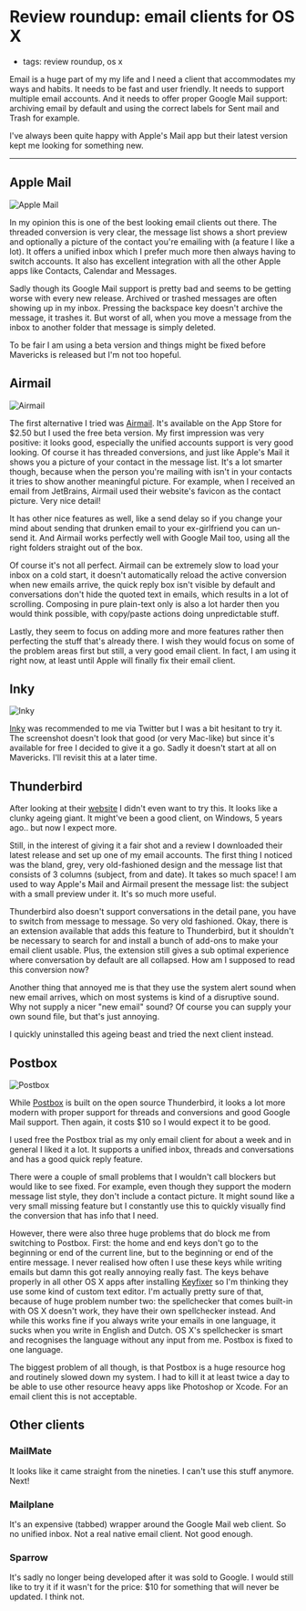 # Review roundup: email clients for OS X
- tags: review roundup, os x

Email is a huge part of my my life and I need a client that accommodates my ways and habits. It needs to be fast and user friendly. It needs to support multiple email accounts. And it needs to offer proper Google Mail support: archiving email by default and using the correct labels for Sent mail and Trash for example.

I've always been quite happy with Apple's Mail app but their latest version kept me looking for something new.

---

## Apple Mail
![Apple Mail](/articles/images/apple_mail.jpg)

In my opinion this is one of the best looking email clients out there. The threaded conversion is very clear, the message list shows a short preview and optionally a picture of the contact you're emailing with (a feature I like a lot). It offers a unified inbox which I prefer much more then always having to switch accounts. It also has excellent integration with all the other Apple apps like Contacts, Calendar and Messages.

Sadly though its Google Mail support is pretty bad and seems to be getting worse with every new release. Archived or trashed messages are often showing up in my inbox. Pressing the backspace key doesn't archive the message, it trashes it. But worst of all, when you move a message from the inbox to another folder that message is simply deleted.

To be fair I am using a beta version and things might be fixed before Mavericks is released but I'm not too hopeful.

## Airmail
![Airmail](/articles/images/airmail.jpg)

The first alternative I tried was [Airmail][1]. It's available on the App Store for $2.50 but I used the free beta version. My first impression was very positive: it looks good, especially the unified accounts support is very good looking. Of course it has threaded conversions, and just like Apple's Mail it shows you a picture of your contact in the message list. It's a lot smarter though, because when the person you're mailing with isn't in your contacts it tries to show another meaningful picture. For example, when I received an email from JetBrains, Airmail used their website's favicon as the contact picture. Very nice detail!

It has other nice features as well, like a send delay so if you change your mind about sending that drunken email to your ex-girlfriend you can un-send it. And Airmail works perfectly well with Google Mail too, using all the right folders straight out of the box.

Of course it's not all perfect. Airmail can be extremely slow to load your inbox on a cold start, it doesn't automatically reload the active conversion when new emails arrive, the quick reply box isn't visible by default and conversations don't hide the quoted text in emails, which results in a lot of scrolling. Composing in pure plain-text only is also a lot harder then you would think possible, with copy/paste actions doing unpredictable stuff.

Lastly, they seem to focus on adding more and more features rather then perfecting the stuff that's already there. I wish they would focus on some of the problem areas first but still, a very good email client. In fact, I am using it right now, at least until Apple will finally fix their email client.

## Inky
![Inky](/articles/images/inky.jpg)

[Inky][2] was recommended to me via Twitter but I was a bit hesitant to try it. The screenshot doesn't look that good (or very Mac-like) but since it's available for free I decided to give it a go. Sadly it doesn't start at all on Mavericks. I'll revisit this at a later time.

## Thunderbird
After looking at their [website][3] I didn't even want to try this. It looks like a clunky ageing giant. It might've been a good client, on Windows, 5 years ago.. but now I expect more.

Still, in the interest of giving it a fair shot and a review I downloaded their latest release and set up one of my email accounts. The first thing I noticed was the bland, grey, very old-fashioned design and the message list that consists of 3 columns (subject, from and date). It takes so much space! I am used to way Apple's Mail and Airmail present the message list: the subject with a small preview under it. It's so much more useful.

Thunderbird also doesn't support conversations in the detail pane, you have to switch from message to message. So very old fashioned. Okay, there is an extension available that adds this feature to Thunderbird, but it shouldn't be necessary to search for and install a bunch of add-ons to make your email client usable. Plus, the extension still gives a sub optimal experience where conversation by default are all collapsed. How am I supposed to read this conversion now?

Another thing that annoyed me is that they use the system alert sound when new email arrives, which on most systems is kind of a disruptive sound. Why not supply a nicer "new email" sound? Of course you can supply your own sound file, but that's just annoying.

I quickly uninstalled this ageing beast and tried the next client instead.

## Postbox
![Postbox](/articles/images/postbox.jpg)

While [Postbox][4] is built on the open source Thunderbird, it looks a lot more modern with proper support for threads and conversions and good Google Mail support. Then again, it costs $10 so I would expect it to be good.

I used free the Postbox trial as my only email client for about a week and in general I liked it a lot. It supports a unified inbox, threads and conversations and has a good quick reply feature.

There were a couple of small problems that I wouldn't call blockers but would like to see fixed. For example, even though they support the modern message list style, they don't include a contact picture. It might sound like a very small missing feature but I constantly use this to quickly visually find the conversion that has info that I need.

However, there were also three huge problems that do block me from switching to Postbox. First: the home and end keys don't go to the beginning or end of the current line, but to the beginning or end of the entire message. I never realised how often I use these keys while writing emails but damn this got really annoying really fast. The keys behave properly in all other OS X apps after installing [Keyfixer][5] so I'm thinking they use some kind of custom text editor. I'm actually pretty sure of that, because of huge problem number two: the spellchecker that comes built-in with OS X doesn't work, they have their own spellchecker instead. And while this works fine if you always write your emails in one language, it sucks when you write in English and Dutch. OS X's spellchecker is smart and recognises the language without any input from me. Postbox is fixed to one language.

The biggest problem of all though, is that Postbox is a huge resource hog and routinely slowed down my system. I had to kill it at least twice a day to be able to use other resource heavy apps like Photoshop or Xcode. For an email client this is not acceptable.

## Other clients

### MailMate
It looks like it came straight from the nineties. I can't use this stuff anymore. Next!

### Mailplane
It's an expensive (tabbed) wrapper around the Google Mail web client. So no unified inbox. Not a real native email client. Not good enough.

### Sparrow
It's sadly no longer being developed after it was sold to Google. I would still like to try it if it wasn't for the price: $10 for something that will never be updated. I think not.

[1]: http://airmailapp.com
[2]: http://inky.com
[3]: http://www.mozilla.org/en-US/thunderbird/features/
[4]: http://www.postbox-inc.com
[5]: http://www.starryhope.com/keyfixer/
